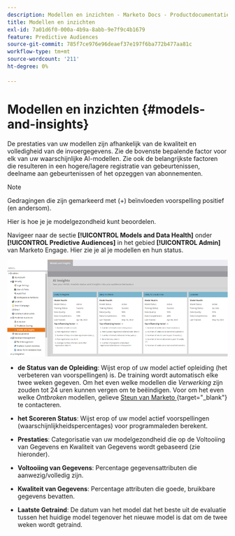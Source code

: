 ```yaml
---
description: Modellen en inzichten - Marketo Docs - Productdocumentatie
title: Modellen en inzichten
exl-id: 7a01d6f0-000a-4b9a-8abb-9e7f9c4b1679
feature: Predictive Audiences
source-git-commit: 785f7ce976e96deaef37e197f6ba772b477aa81c
workflow-type: tm+mt
source-wordcount: '211'
ht-degree: 0%

---
```


# Modellen en inzichten {#models-and-insights}

De prestaties van uw modellen zijn afhankelijk van de kwaliteit en volledigheid van de invoergegevens. Zie de bovenste bepalende factor voor elk van uw waarschijnlijke AI-modellen. Zie ook de belangrijkste factoren die resulteren in een hogere/lagere registratie van gebeurtenissen, deelname aan gebeurtenissen of het opzeggen van abonnementen.

>[!NOTE]
>
>Gedragingen die zijn gemarkeerd met (+) beïnvloeden voorspelling positief (en andersom).

Hier is hoe je je modelgezondheid kunt beoordelen.

Navigeer naar de sectie **[!UICONTROL Models and Data Health]** onder **[!UICONTROL Predictive Audiences]** in het gebied **[!UICONTROL Admin]** van Marketo Engage. Hier zie je al je modellen en hun status.

![ Beeld Één ](assets/models-and-insights-1.png)

* **de Status van de Opleiding**: Wijst erop of uw model actief opleiding (het verbeteren van voorspellingen) is. De training wordt automatisch elke twee weken gegeven. Om het even welke modellen die _Verwerking_ zijn zouden tot 24 uren kunnen vergen om te beëindigen. Voor om het even welke _Ontbroken_ modellen, gelieve [ Steun van Marketo ](https://nation.marketo.com/t5/Support/ct-p/Support){target="_blank"} te contacteren.
* **het Scoreren Status**: Wijst erop of uw model actief voorspellingen (waarschijnlijkheidspercentages) voor programmaleden berekent.
* **Prestaties**: Categorisatie van uw modelgezondheid die op de Voltooiing van Gegevens en Kwaliteit van Gegevens wordt gebaseerd (zie hieronder).
* **Voltooiing van Gegevens**: Percentage gegevensattributen die aanwezig/volledig zijn.
* **Kwaliteit van Gegevens**: Percentage attributen die goede, bruikbare gegevens bevatten.

* **Laatste Getraind**: De datum van het model dat het beste uit de evaluatie tussen het huidige model tegenover het nieuwe model is dat om de twee weken wordt getraind.
